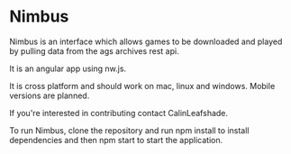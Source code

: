 # Nimbus

Nimbus is an interface which allows games to be downloaded and played by pulling data from the ags archives rest api.

It is an angular app using nw.js.

It is cross platform and should work on mac, linux and windows. Mobile versions are planned.

If you're interested in contributing contact CalinLeafshade.

To run Nimbus, clone the repository and run npm install to install dependencies and then npm start to start the application.
